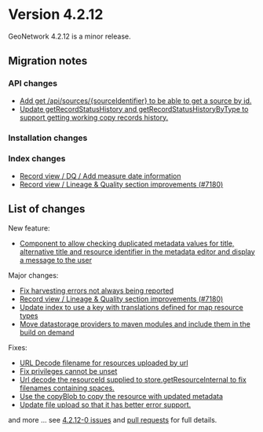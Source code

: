 # Version 4.2.12

GeoNetwork 4.2.12 is a minor release.

## Migration notes

### API changes

* [Add get /api/sources/{sourceIdentifier} to be able to get a source by id.](https://github.com/geonetwork/core-geonetwork/pull/8629)
* [Update getRecordStatusHistory and getRecordStatusHistoryByType to support getting working copy records history.](https://github.com/geonetwork/core-geonetwork/pull/8620)

### Installation changes

### Index changes

* [Record view / DQ / Add measure date information](https://github.com/geonetwork/core-geonetwork/pull/8593)
* [Record view / Lineage & Quality section improvements (#7180)](https://github.com/geonetwork/core-geonetwork/pull/8590)

## List of changes

New feature:

* [Component to allow checking duplicated metadata values for title, alternative title and resource identifier in the metadata editor and display a message to the user](https://github.com/geonetwork/core-geonetwork/pull/8516)

Major changes:

* [Fix harvesting errors not always being reported](https://github.com/geonetwork/core-geonetwork/pull/86900)
* [Record view / Lineage & Quality section improvements (#7180)](https://github.com/geonetwork/core-geonetwork/pull/8590)
* [Update index to use a key with translations defined for map resource types](https://github.com/geonetwork/core-geonetwork/pull/8568)
* [Move datastorage providers to maven modules and include them in the build on demand](https://github.com/geonetwork/core-geonetwork/pull/8561)

Fixes:

* [URL Decode filename for resources uploaded by url](https://github.com/geonetwork/core-geonetwork/pull/8641)
* [Fix privileges cannot be unset](https://github.com/geonetwork/core-geonetwork/pull/8611)
* [Url decode the resourceId supplied to store.getResourceInternal to fix filenames containing spaces.](https://github.com/geonetwork/core-geonetwork/pull/8587)
* [Use the copyBlob to copy the resource with updated metadata](https://github.com/geonetwork/core-geonetwork/pull/8533)
* [Update file upload so that it has better error support.](https://github.com/geonetwork/core-geonetwork/pull/8513)

and more \... see [4.2.12-0 issues](https://github.com/geonetwork/core-geonetwork/issues?q=is%3Aissue+milestone%3A4.2.12+is%3Aclosed) and [pull requests](https://github.com/geonetwork/core-geonetwork/pulls?q=is%3Apr+milestone%3A4.2.12+is%3Aclosed) for full details.
